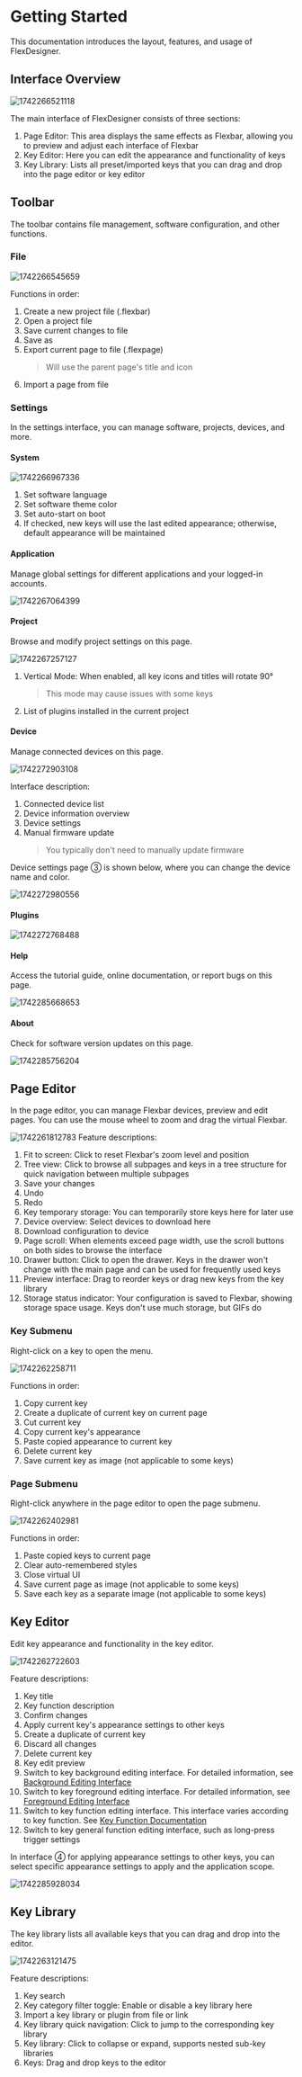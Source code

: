 # Getting Started

This documentation introduces the layout, features, and usage of FlexDesigner.

## Interface Overview

![1742266521118](image/getting_started/1742266521118.png)

The main interface of FlexDesigner consists of three sections:

1. Page Editor: This area displays the same effects as Flexbar, allowing you to preview and adjust each interface of Flexbar
2. Key Editor: Here you can edit the appearance and functionality of keys
3. Key Library: Lists all preset/imported keys that you can drag and drop into the page editor or key editor

## Toolbar

The toolbar contains file management, software configuration, and other functions.

### File

![1742266545659](image/getting_started/1742266545659.png)

Functions in order:

1. Create a new project file (.flexbar)
2. Open a project file
3. Save current changes to file
4. Save as
5. Export current page to file (.flexpage)
   > Will use the parent page's title and icon
6. Import a page from file

### Settings

In the settings interface, you can manage software, projects, devices, and more.

#### System

![1742266967336](image/getting_started/1742266967336.png)

1. Set software language
2. Set software theme color
3. Set auto-start on boot
4. If checked, new keys will use the last edited appearance; otherwise, default appearance will be maintained

#### Application

Manage global settings for different applications and your logged-in accounts.

![1742267064399](image/getting_started/1742267064399.png)

#### Project

Browse and modify project settings on this page.

![1742267257127](image/getting_started/1742267257127.png)

1. Vertical Mode: When enabled, all key icons and titles will rotate 90°
   > This mode may cause issues with some keys
2. List of plugins installed in the current project

#### Device

Manage connected devices on this page.

![1742272903108](image/getting_started/1742272903108.png)

Interface description:

1. Connected device list
2. Device information overview
3. Device settings
4. Manual firmware update
   > You typically don't need to manually update firmware

Device settings page ③ is shown below, where you can change the device name and color.

![1742272980556](image/getting_started/1742272980556.png)

#### Plugins

![1742272768488](image/getting_started/1742272768488.png)

#### Help

Access the tutorial guide, online documentation, or report bugs on this page.

![1742285668653](image/getting_started/1742285668653.png)

#### About

Check for software version updates on this page.

![1742285756204](image/getting_started/1742285756204.png)

## Page Editor

In the page editor, you can manage Flexbar devices, preview and edit pages. You can use the mouse wheel to zoom and drag the virtual Flexbar.

![1742261812783](image/getting_started/1742261812783.png) Feature descriptions:

1. Fit to screen: Click to reset Flexbar's zoom level and position
2. Tree view: Click to browse all subpages and keys in a tree structure for quick navigation between multiple subpages
3. Save your changes
4. Undo
5. Redo
6. Key temporary storage: You can temporarily store keys here for later use
7. Device overview: Select devices to download here
8. Download configuration to device
9. Page scroll: When elements exceed page width, use the scroll buttons on both sides to browse the interface
10. Drawer button: Click to open the drawer. Keys in the drawer won't change with the main page and can be used for frequently used keys
11. Preview interface: Drag to reorder keys or drag new keys from the key library
12. Storage status indicator: Your configuration is saved to Flexbar, showing storage space usage. Keys don't use much storage, but GIFs do

### Key Submenu

Right-click on a key to open the menu.

![1742262258711](image/getting_started/1742262258711.png)

Functions in order:

1. Copy current key
2. Create a duplicate of current key on current page
3. Cut current key
4. Copy current key's appearance
5. Paste copied appearance to current key
6. Delete current key
7. Save current key as image (not applicable to some keys)

### Page Submenu

Right-click anywhere in the page editor to open the page submenu.

![1742262402981](image/getting_started/1742262402981.png)

Functions in order:

1. Paste copied keys to current page
2. Clear auto-remembered styles
3. Close virtual UI
4. Save current page as image (not applicable to some keys)
5. Save each key as a separate image (not applicable to some keys)

## Key Editor

Edit key appearance and functionality in the key editor.

![1742262722603](image/getting_started/1742262722603.png)

Feature descriptions:

1. Key title
2. Key function description
3. Confirm changes
4. Apply current key's appearance settings to other keys
5. Create a duplicate of current key
6. Discard all changes
7. Delete current key
8. Key edit preview
9. Switch to key background editing interface. For detailed information, see [Background Editing Interface](./background.md)
10. Switch to key foreground editing interface. For detailed information, see [Foreground Editing Interface](./foreground.md)
11. Switch to key function editing interface. This interface varies according to key function. See [Key Function Documentation](../functions/index.rst)
12. Switch to key general function editing interface, such as long-press trigger settings

In interface ④ for applying appearance settings to other keys, you can select specific appearance settings to apply and the application scope.

![1742285928034](image/getting_started/1742285928034.png)

## Key Library

The key library lists all available keys that you can drag and drop into the editor.

![1742263121475](image/getting_started/1742263121475.png)

Feature descriptions:

1. Key search
2. Key category filter toggle: Enable or disable a key library here
3. Import a key library or plugin from file or link
4. Key library quick navigation: Click to jump to the corresponding key library
5. Key library: Click to collapse or expand, supports nested sub-key libraries
6. Keys: Drag and drop keys to the editor
